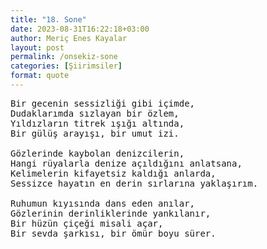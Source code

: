 ```yaml
---
title: "18. Sone"
date: 2023-08-31T16:22:18+03:00
author: Meriç Enes Kayalar
layout: post
permalink: /onsekiz-sone
categories: [Şiirimsiler]
format: quote
---
```


<pre>
Bir gecenin sessizliği gibi içimde,
Dudaklarımda sızlayan bir özlem, 
Yıldızların titrek ışığı altında, 
Bir gülüş arayışı, bir umut izi. 

Gözlerinde kaybolan denizcilerin,
Hangi rüyalarla denize açıldığını anlatsana,
Kelimelerin kifayetsiz kaldığı anlarda, 
Sessizce hayatın en derin sırlarına yaklaşırım. 

Ruhumun kıyısında dans eden anılar,
Gözlerinin derinliklerinde yankılanır,
Bir hüzün çiçeği misali açar,
Bir sevda şarkısı, bir ömür boyu sürer.
</pre>